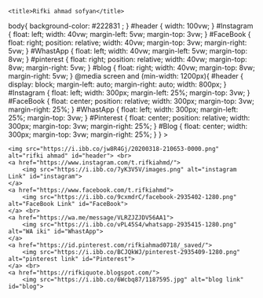 <html lang="en"><head>
    <meta charset="UTF-8">
    <meta name="viewport" content="width=device-width, initial-scale=1.0">
    <link rel="stylesheet" href="main.css">
    <link rel="icon" href="images/cyra.png">

    <title>Rifki ahmad sofyan</title>

<body class="body" bg color= #222831

  <style>
      body{
      background-color: #222831 ;
  }
    
  #header {
     width: 100vw;
  }

  #Instagram {
      float: left;
      width: 40vw;
      margin-left: 5vw;
      margin-top: 3vw;
  }

  #FaceBook {
      float: right;
      position: relative;
      width: 40vw;
      margin-top: 3vw;
      margin-right: 5vw;
  }

  #WhastApp {
      float: left;
      width: 40vw;
      margin-left: 5vw;
      margin-top: 8vw;
  }

  #pinterest {
      float: right;
      position: relative;
      width: 40vw;
      margin-top: 8vw;
      margin-right: 5vw;
  }

  #blog {
     float: right;
     width: 40vw;
     margin-top: 8vw;
     margin-right: 5vw;
  }

  @media screen and (min-width: 1200px){
      #header {
           display: block;
           margin-left: auto;
           margin-right: auto;
           width: 800px;
       }

       #Instagram {
           float: left;
           width: 300px;
           margin-left: 25%;
           margin-top: 3vw;
       }

       #FaceBook {
           float: center;
           position: relative;
           width: 300px;
           margin-top: 3vw;
           margin-right: 25%;
       }

       #WhastApp {
          float: left;
          width: 300px;
          margin-left: 25%;
          margin-top: 3vw;
      }
       #Pinterest {
         float: center;
         position: relative;
         width: 300px;
         margin-top: 3vw;
         margin-right: 25%;
      }

      #Blog {
        float: center;
        width: 300px;
        margin-top: 3vw;
        margin-right: 25%;
      }

  }

</style>>

    <img src="https://i.ibb.co/jw8R4Gj/20200318-210653-0000.png" alt="rifki ahmad" id="header"> <br>
    <a href="https://www.instagram.com/t.rifkiahmd/">
        <img src="https://i.ibb.co/7yK3V5V/images.png" alt="instagram Link" id="instagram">
    </a>
    <a href="https://www.facebook.com/t.rifkiahmd">
        <img src="https://i.ibb.co/9cxmdrC/facebook-2935402-1280.png" alt="FaceBook Link" id="FaceBook">
    </a> <br>
    <a href="https://wa.me/message/VLRZJZJDV56AA1">
        <img src="https://i.ibb.co/vPL45S4/whatsapp-2935415-1280.png" alt="WA iki" id="WhastApp">
    </a>
    <a href="https://id.pinterest.com/rifkiahmad0718/_saved/">
        <img src="https://i.ibb.co/BCJQkWJ/pinterest-2935409-1280.png" alt="pinterest link" id="Pinterest">
    </a> <br>
    <a href="https://rifkiquote.blogspot.com/">
        <img src="https://i.ibb.co/6Wcbq87/1187595.jpg" alt="blog link" id="blog">
